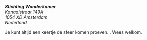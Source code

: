 <address><b>Stichting Wonderkamer</b>
<br>Kanaalstraat 149A<br>
1054 XD Amsterdam<br>
Nederland<br>
</address>

Je kunt altijd een keertje de sfeer komen proeven... Wees welkom.
